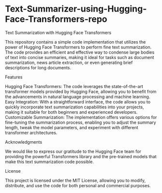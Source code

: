 # Text-Summarizer-using-Hugging-Face-Transformers-repo

Text Summarization with Hugging Face Transformers

This repository contains a simple code implementation that utilizes the power of Hugging Face Transformers to perform fine text summarization. The code provides an efficient and effective way to condense large bodies of text into concise summaries, making it ideal for tasks such as document summarization, news article extraction, or even generating brief descriptions for long documents.

Features

Hugging Face Transformers: The code leverages the state-of-the-art transformer models provided by Hugging Face, allowing you to benefit from the advancements in natural language processing and machine learning.
Easy Integration: With a straightforward interface, the code allows you to quickly incorporate text summarization capabilities into your projects, making it suitable for both beginners and experienced developers.
Customizable Summarization: The implementation offers various options for fine-tuning the summarization process, enabling you to adjust the summary length, tweak the model parameters, and experiment with different transformer architectures.

Acknowledgments

We would like to express our gratitude to the Hugging Face team for providing the powerful Transformers library and the pre-trained models that make this text summarization code possible.

License

This project is licensed under the MIT License, allowing you to modify, distribute, and use the code for both personal and commercial purposes.
